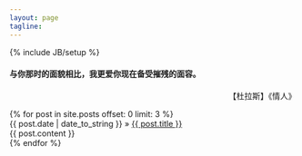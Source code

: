 ```yaml
---
layout: page
tagline:
---
```

{% include JB/setup %}

<p align="right"> <h4>  与你那时的面貌相比，我更爱你现在备受摧残的面容。 </h4> </p> 
<p align="right"> 【杜拉斯】《情人》 </p>
{% for post in site.posts offset: 0 limit: 3 %}
<div class="customed_post">
    <div class="post_info">
        <span class="post_title">{{ post.date | date_to_string }}</span>
    &raquo; <a href="{{ BASE_PATH }}{{ post.url }}">{{ post.title }}</a>
    </div>
    <div class="post_content">
        {{ post.content }}
    </div>
</div>
{% endfor %}
